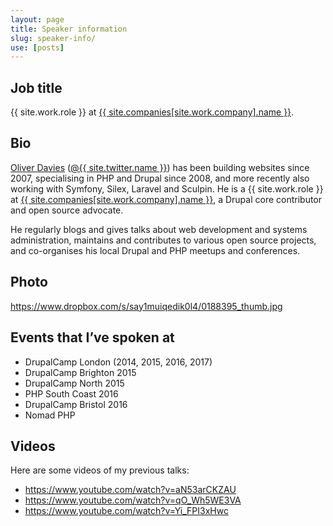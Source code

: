 ```yaml
---
layout: page
title: Speaker information
slug: speaker-info/
use: [posts]
---
```

## Job title

{{ site.work.role }} at [{{ site.companies[site.work.company].name }}][0].

## Bio

[Oliver Davies][1] ([@{{ site.twitter.name }}][2]) has been building websites since 2007, specialising in PHP and Drupal since 2008, and more recently also working with Symfony, Silex, Laravel and Sculpin. He is a {{ site.work.role }} at [{{ site.companies[site.work.company].name }}][0], a Drupal core contributor and open source advocate.

He regularly blogs and gives talks about web development and systems administration, maintains and contributes to various open source projects, and co-organises his local Drupal and PHP meetups and conferences.

## Photo

<https://www.dropbox.com/s/say1muiqedik0l4/0188395_thumb.jpg>

## Events that I’ve spoken at

- DrupalCamp London (2014, 2015, 2016, 2017)
- DrupalCamp Brighton 2015
- DrupalCamp North 2015
- PHP South Coast 2016
- DrupalCamp Bristol 2016
- Nomad PHP

## Videos

Here are some videos of my previous talks:

- <https://www.youtube.com/watch?v=aN53arCKZAU>
- <https://www.youtube.com/watch?v=qO_Wh5WE3VA>
- <https://www.youtube.com/watch?v=Yi_FPI3xHwc>

[0]: {{site.companies[site.work.company].url}}
[1]: {{site.url}}
[2]: {{site.twitter.url}}
